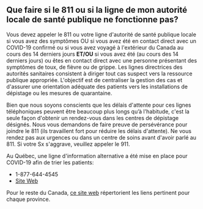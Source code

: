 ## Que faire si le 811 ou si la ligne de mon autorité locale de santé publique ne fonctionne pas?

Vous devez appeler le 811 ou votre ligne d'autorité de santé publique locale si vous avez des symptômes OU si vous avez été en contact direct avec un COVID-19 confirmé ou si vous avez voyagé à l'extérieur du Canada au cours des 14 derniers jours **ET/OU** si vous avez été (au cours des 14 derniers jours) ou êtes en contact direct avec une personne présentant des symptômes de toux, de fièvre ou de grippe. Les lignes directrices des autorités sanitaires consistent à diriger tout cas suspect vers la ressource publique appropriée. L'objectif est de centraliser la gestion des cas et d'assurer une orientation adéquate des patients vers les installations de dépistage ou les mesures de quarantaine.

Bien que nous soyons conscients que les délais d'attente pour ces lignes téléphoniques peuvent être beaucoup plus longs qu’à l'habitude, c'est la seule façon d'obtenir un rendez-vous dans les centres de dépistage désignés. Nous vous demandons de faire preuve de persévérance pour joindre le 811 (ils travaillent fort pour réduire les délais d'attente). Ne vous rendez pas aux urgences ou dans un centre de soins avant d'avoir parlé au 811. Si votre Sx s'aggrave, veuillez appeler le 911.

Au Québec, une ligne d'information alternative a été mise en place pour COVID-19 afin de trier les patients:

- 1-877-644-4545
- [Site Web](https://santemontreal.qc.ca/en/public/coronavirus-covid-19/)

Pour le reste du Canada, [ce site web](https://www.c19.ca/) répertorient les liens pertinent pour chaque province.

